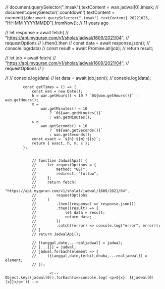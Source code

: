 // document.querySelector(".imsak").textContent = wan.jadwal[0].imsak;
// document.querySelector('.countdown').textContent = moment(`${document.querySelector(".imsak").textContent} 20221023`, "HH:MM YYYYMMDD").fromNow(); // 11 years ago

// let response = await fetch(
// "https://api.myquran.com/v1/sholat/jadwal/1609/2021/04",
// requestOptions
// ).then().then
// const data = await response.json();
// console.log(data)
// const result = await Promise.all(job);
// return result;

// let job = await fetch(
// "https://api.myquran.com/v1/sholat/jadwal/1609/2021/04",
// requestOptions
// )

// // console.log(data)
// let data = await job.json();
// console.log(data);

            const getTimes = () => {
                const wan = new Date();
                h = wan.getHours() < 10 ? `0${wan.getHours()}` : wan.getHours();
                m =
                    wan.getMinutes() < 10
                        ? `0${wan.getMinutes()}`
                        : wan.getMinutes();
                s =
                    wan.getSeconds() < 10
                        ? `0${wan.getSeconds()}`
                        : wan.getSeconds();
                const exact = `${h}:${m}:${s}`;
                return { exact, h, m, s };
            };


                // function JadwalApi() {
                //     let requestOptions = {
                //         method: "GET",
                //         redirect: "follow",
                //     };
                //     return fetch(
                //         "https://api.myquran.com/v1/sholat/jadwal/1609/2021/04",
                //         requestOptions
                //     )
                //         .then((response) => response.json())
                //         .then((result) => {
                //             let data = result;
                //             return data;
                //         })
                //         .catch((error) => console.log("error", error));
                // }
                // return JadwalApi();

                // [tanggal,date,...realjadwal] = jadwal;
                // [...{}] = jadwal;
                // jadwal.forEach(element => {
                //     ({tanggal,date,terbit,dhuha,...realjadwal}) = element;
                // });

                        <!-- Object.keys(jadwal[0]).forEach(x=>console.log(`<p>${x}: ${jadwal[0][x]}</p>`)) -->
